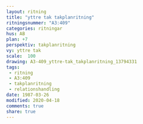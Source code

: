 ```yaml
---
layout: ritning
title: "yttre tak takplanritning"
ritningsnummer: "A3:409"
categories: ritningar
hus: AB
plan: +7
perspektiv: takplanritning
vy: yttre tak
scale:  100
drawing: A3-409_yttre-tak_takplanritning_13794331
tags:
 - ritning
 - A3:409
 - takplanritning
 - relationshandling
date: 1987-03-26
modified: 2020-04-18
comments: true
share: true
---
```

